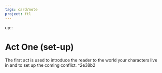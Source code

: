 ```yaml
---
tags: card/note
project: ftl
---
```

up::
# Act One (set-up)
The first act is used to introduce the reader to the world your characters live in and to set up the coming conflict. ^2e38b2